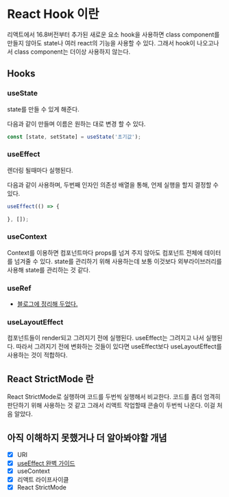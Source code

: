# React Hook 이란

리액트에서 16.8버전부터 추가된 새로운 요소
hook을 사용하면 class component를 만들지 않아도 state나 여러 react의 기능을 사용할 수 있다.
그래서 hook이 나오고나서 class component는 더이상 사용하지 않는다.

## Hooks

### useState

state를 만들 수 있게 해준다.

다음과 같이 만들며 이름은 원하는 대로 변경 할 수 있다.

```js
const [state, setState] = useState('초기값');
```

### useEffect

렌더링 될때마다 실행된다.

다음과 같이 사용하며, 두번째 인자인 의존성 배열을 통해, 언제 실행을 할지 결정할 수 있다.

```js
useEffect(() => {
	
}, []);
```

### useContext

Context를 이용하면 컴포넌트마다 props를 넘겨 주지 않아도 컴포넌트 전체에 데이터를 넘겨줄 수 있다.
state를 관리하기 위해 사용하는데 보통 이것보다 외부라이브러리를 사용해 state를 관리하는 것 같다.

### useRef

- [블로그에 정리해 두었다.](https://yodoree.github.io/react/2023/02/16/useRef.html)

### useLayoutEffect

컴포넌트들이 render되고 그려지기 전에 실행된다.
useEffect는 그려지고 나서 실행된다.
따라서 그려지기 전에 변화하는 것들이 있다면 useEffect보다 useLayoutEffect를 사용하는 것이 적합하다.

## React StrictMode 란

React StrictMode로 실행하며 코드를 두번씩 실행해서 비교한다.
코드를 좀더 엄격히 판단하기 위해 사용하는 것 같고 그래서 리액트 작업할때 콘솔이 두번씩 나온다.
이걸 처음 알았다.

## 아직 이해하지 못했거나 더 알아봐야할 개념

- [x] URI
- [x] [useEffect 완벽 가이드](https://overreacted.io/ko/a-complete-guide-to-useeffect/)
- [x] useContext
- [x] 리액트 라이프사이클
- [x] React StrictMode